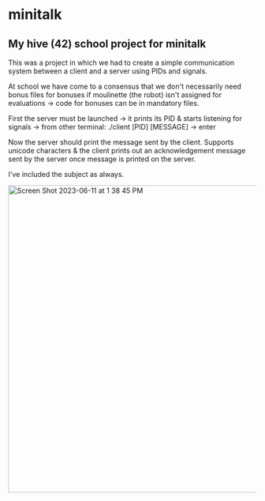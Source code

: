 # minitalk
## My hive (42) school project for minitalk

This was a project in which we had to create a simple communication system between a client and a server using PIDs and signals.

At school we have come to a consensus that we don't necessarily need bonus files for bonuses if moulinette (the robot) isn't assigned for evaluations -> code for bonuses can be in mandatory files. 

First the server must be launched -> it prints its PID & starts listening for signals -> from other terminal: ./client [PID] [MESSAGE] -> enter

Now the server should print the message sent by the client. Supports unicode characters & the client prints out an acknowledgement message sent by the server once message is printed on the server.

I've included the subject as always.

<img width="622" alt="Screen Shot 2023-06-11 at 1 38 45 PM" src="https://github.com/kenlies/minitalk-42-/assets/97135325/7e3598d2-dc45-4f62-aabe-9d2fd0ee6917">
